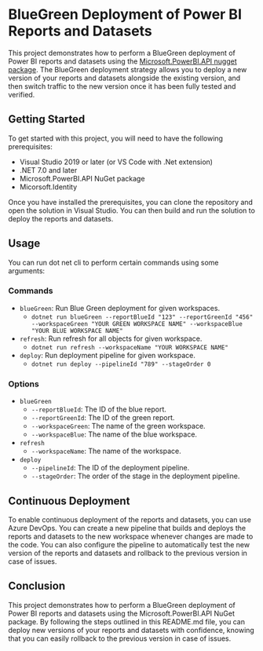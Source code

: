 # BlueGreen Deployment of Power BI Reports and Datasets

This project demonstrates how to perform a BlueGreen deployment of Power BI reports and datasets using the [Microsoft.PowerBI.API nugget package](https://github.com/Microsoft/PowerBI-CSharp). The BlueGreen deployment strategy allows you to deploy a new version of your reports and datasets alongside the existing version, and then switch traffic to the new version once it has been fully tested and verified.

## Getting Started

To get started with this project, you will need to have the following prerequisites:

- Visual Studio 2019 or later (or VS Code with .Net extension)
- .NET 7.0 and later
- Microsoft.PowerBI.API NuGet package
- Micorsoft.Identity

Once you have installed the prerequisites, you can clone the repository and open the solution in Visual Studio. You can then build and run the solution to deploy the reports and datasets.

## Usage
You can run dot net cli to perform certain commands using some arguments:
### Commands
- ```blueGreen```: Run Blue Green deployment for given workspaces.
    - ```dotnet run blueGreen --reportBlueId "123" --reportGreenId "456" --workspaceGreen "YOUR GREEN WORKSPACE NAME" --workspaceBlue "YOUR BLUE WORKSPACE NAME"```
- ```refresh```: Run refresh for all objects for given workspace.
    - ```dotnet run refresh --workspaceName "YOUR WORKSPACE NAME"```
- ```deploy```: Run deployment pipeline for given workspace.
    - ```dotnet run deploy --pipelineId "789" --stageOrder 0```
### Options
- ```blueGreen```
    - ```--reportBlueId```: The ID of the blue report.
    - ```--reportGreenId```: The ID of the green report.
    - ```--workspaceGreen```: The name of the green workspace.
    - ```--workspaceBlue```: The name of the blue workspace.
 - ```refresh```   
    - ```--workspaceName```: The name of the workspace.
- ```deploy```
    - ```--pipelineId```: The ID of the deployment pipeline.
    - ```--stageOrder```: The order of the stage in the deployment pipeline.
## Continuous Deployment

To enable continuous deployment of the reports and datasets, you can use Azure DevOps. You can create a new pipeline that builds and deploys the reports and datasets to the new workspace whenever changes are made to the code. You can also configure the pipeline to automatically test the new version of the reports and datasets and rollback to the previous version in case of issues.

## Conclusion

This project demonstrates how to perform a BlueGreen deployment of Power BI reports and datasets using the Microsoft.PowerBI.API NuGet package. By following the steps outlined in this README.md file, you can deploy new versions of your reports and datasets with confidence, knowing that you can easily rollback to the previous version in case of issues.